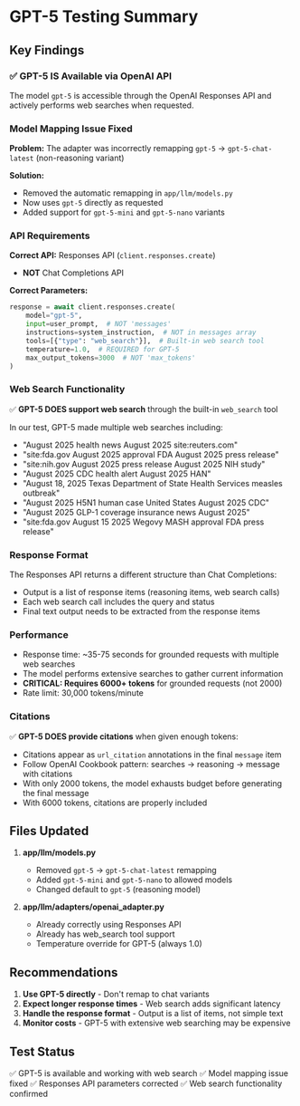 # GPT-5 Testing Summary

## Key Findings

### ✅ GPT-5 IS Available via OpenAI API

The model `gpt-5` is accessible through the OpenAI Responses API and actively performs web searches when requested.

### Model Mapping Issue Fixed

**Problem:** The adapter was incorrectly remapping `gpt-5` → `gpt-5-chat-latest` (non-reasoning variant)

**Solution:** 
- Removed the automatic remapping in `app/llm/models.py`
- Now uses `gpt-5` directly as requested
- Added support for `gpt-5-mini` and `gpt-5-nano` variants

### API Requirements

**Correct API:** Responses API (`client.responses.create`)
- **NOT** Chat Completions API

**Correct Parameters:**
```python
response = await client.responses.create(
    model="gpt-5",
    input=user_prompt,  # NOT 'messages'
    instructions=system_instruction,  # NOT in messages array
    tools=[{"type": "web_search"}],  # Built-in web search tool
    temperature=1.0,  # REQUIRED for GPT-5
    max_output_tokens=3000  # NOT 'max_tokens'
)
```

### Web Search Functionality

✅ **GPT-5 DOES support web search** through the built-in `web_search` tool

In our test, GPT-5 made multiple web searches including:
- "August 2025 health news August 2025 site:reuters.com"
- "site:fda.gov August 2025 approval FDA August 2025 press release"
- "site:nih.gov August 2025 press release August 2025 NIH study"
- "August 2025 CDC health alert August 2025 HAN"
- "August 18, 2025 Texas Department of State Health Services measles outbreak"
- "August 2025 H5N1 human case United States August 2025 CDC"
- "August 2025 GLP-1 coverage insurance news August 2025"
- "site:fda.gov August 15 2025 Wegovy MASH approval FDA press release"

### Response Format

The Responses API returns a different structure than Chat Completions:
- Output is a list of response items (reasoning items, web search calls)
- Each web search call includes the query and status
- Final text output needs to be extracted from the response items

### Performance

- Response time: ~35-75 seconds for grounded requests with multiple web searches
- The model performs extensive searches to gather current information
- **CRITICAL: Requires 6000+ tokens** for grounded requests (not 2000)
- Rate limit: 30,000 tokens/minute

### Citations

✅ **GPT-5 DOES provide citations** when given enough tokens:
- Citations appear as `url_citation` annotations in the final `message` item
- Follow OpenAI Cookbook pattern: searches → reasoning → message with citations
- With only 2000 tokens, the model exhausts budget before generating the final message
- With 6000 tokens, citations are properly included

## Files Updated

1. **app/llm/models.py**
   - Removed `gpt-5` → `gpt-5-chat-latest` remapping
   - Added `gpt-5-mini` and `gpt-5-nano` to allowed models
   - Changed default to `gpt-5` (reasoning model)

2. **app/llm/adapters/openai_adapter.py**
   - Already correctly using Responses API
   - Already has web_search tool support
   - Temperature override for GPT-5 (always 1.0)

## Recommendations

1. **Use GPT-5 directly** - Don't remap to chat variants
2. **Expect longer response times** - Web search adds significant latency
3. **Handle the response format** - Output is a list of items, not simple text
4. **Monitor costs** - GPT-5 with extensive web searching may be expensive

## Test Status

✅ GPT-5 is available and working with web search
✅ Model mapping issue fixed
✅ Responses API parameters corrected
✅ Web search functionality confirmed